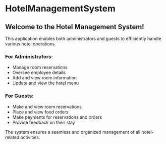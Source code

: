 # HotelManagementSystem
## Welcome to the Hotel Management System!

This application enables both administrators and guests to efficiently handle various hotel operations.

### For Administrators:
- Manage room reservations
- Oversee employee details
- Add and view room information
- Update and view the hotel menu

### For Guests:
- Make and view room reservations
- Place and view food orders
- Make payments for reservations and orders
- Provide feedback on their stay

The system ensures a seamless and organized management of all hotel-related activities.

